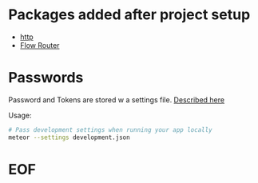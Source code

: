 # Packages added after project setup

* [http](https://docs.meteor.com/api/http.html)
* [Flow Router](https://guide.meteor.com/routing.html)

# Passwords

Password and Tokens are stored w a settings file.
[Described here](https://guide.meteor.com/security.html)

Usage:
```bash
# Pass development settings when running your app locally
meteor --settings development.json
```


# EOF
